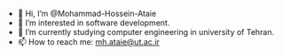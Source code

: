- 👋 Hi, I’m @Mohammad-Hossein-Ataie
- 👀 I’m interested in software development.
- 🌱 I’m currently studying computer engineering in university of Tehran.
- 📫 How to reach me: mh.ataie@ut.ac.ir

<!---
Mohammad-Hossein-Ataie/Mohammad-Hossein-Ataie is a ✨ special ✨ repository because its `README.md` (this file) appears on your GitHub profile.
You can click the Preview link to take a look at your changes.
--->
